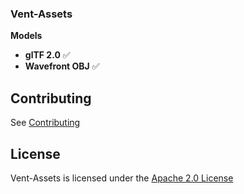 ### Vent-Assets

**Models**
- **glTF 2.0** ✅️
- **Wavefront OBJ** ✅️

## Contributing

See [Contributing](../../CONTRIBUTING.md)

## License

Vent-Assets is licensed under the [Apache 2.0 License](../../LICENSE)
